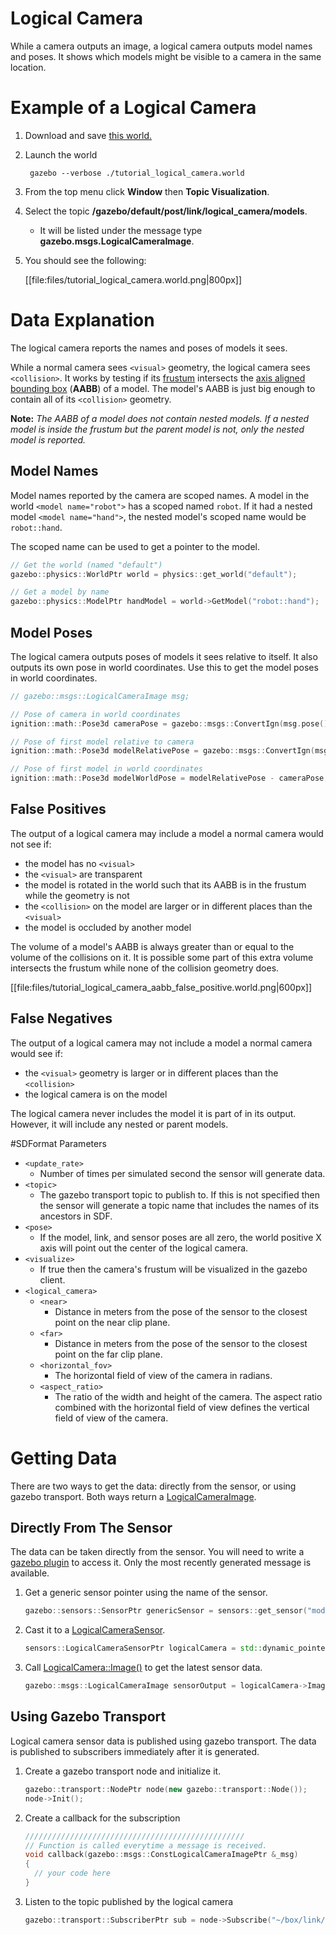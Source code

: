 # Logical Camera
While a camera outputs an image, a logical camera outputs model names and poses.
It shows which models might be visible to a camera in the same location.

# Example of a Logical Camera
1. Download and save [this world.](http://bitbucket.org/osrf/gazebo_tutorials/raw/default/logical_camera_sensor/files/tutorial_logical_camera.world)
    
    <include lang='xml' from='/#include/' src='http://bitbucket.org/osrf/gazebo_tutorials/raw/default/logical_camera_sensor/files/tutorial_logical_camera.world'/>

1. Launch the world
        
        gazebo --verbose ./tutorial_logical_camera.world

1. From the top menu click **Window** then **Topic Visualization**.
1. Select the topic **/gazebo/default/post/link/logical_camera/models**.
    * It will be listed under the message type **gazebo.msgs.LogicalCameraImage**.
1. You should see the following:
    
    [[file:files/tutorial_logical_camera.world.png|800px]]


# Data Explanation
The logical camera reports the names and poses of models it sees.

While a normal camera sees `<visual>` geometry, the logical camera sees `<collision>`.
It works by testing if its [frustum](https://en.wikipedia.org/wiki/Viewing_frustum) intersects the [axis aligned bounding box](https://en.wikipedia.org/wiki/Bounding_volume) (**AABB**) of a model.
The model's AABB is just big enough to contain all of its `<collision>` geometry.

**Note:**
*The AABB of a model does not contain nested models.*
*If a nested model is inside the frustum but the parent model is not, only the nested model is reported.*

## Model Names
Model names reported by the camera are scoped names.
A model in the world `<model name="robot">` has a scoped named `robot`.
If it had a nested model `<model name="hand">`, the nested model's scoped name would be `robot::hand`.

The scoped name can be used to get a pointer to the model.

```cpp
// Get the world (named "default")
gazebo::physics::WorldPtr world = physics::get_world("default");

// Get a model by name
gazebo::physics::ModelPtr handModel = world->GetModel("robot::hand");
```

## Model Poses
The logical camera outputs poses of models it sees relative to itself.
It also outputs its own pose in world coordinates.
Use this to get the model poses in world coordinates.

```cpp
// gazebo::msgs::LogicalCameraImage msg;

// Pose of camera in world coordinates
ignition::math::Pose3d cameraPose = gazebo::msgs::ConvertIgn(msg.pose());

// Pose of first model relative to camera
ignition::math::Pose3d modelRelativePose = gazebo::msgs::ConvertIgn(msg.model(0).pose());

// Pose of first model in world coordinates
ignition::math::Pose3d modelWorldPose = modelRelativePose - cameraPose;
```

## False Positives
The output of a logical camera may include a model a normal camera would not see if:

* the model has no `<visual>`
* the `<visual>` are transparent
* the model is rotated in the world such that its AABB is in the frustum while the geometry is not
* the `<collision>` on the model are larger or in different places than the `<visual>`
* the model is occluded by another model

The volume of a model's AABB is always greater than or equal to the volume of the collisions on it.
It is possible some part of this extra volume intersects the frustum while none of the collision geometry does.

[[file:files/tutorial_logical_camera_aabb_false_positive.world.png|600px]]

## False Negatives
The output of a logical camera may not include a model a normal camera would see if:

* the `<visual>` geometry is larger or in different places than the `<collision>`
* the logical camera is on the model

The logical camera never includes the model it is part of in its output.
However, it will include any nested or parent models.

#SDFormat Parameters
* `<update_rate>`
  * Number of times per simulated second the sensor will generate data.
* `<topic>`
  * The gazebo transport topic to publish to.
    If this is not specified then the sensor will generate a topic name that includes the names of its ancestors in SDF.
* `<pose>`
  * If the model, link, and sensor poses are all zero, the world positive X axis will point out the center of the logical camera.
* `<visualize>`
  * If true then the camera's frustum will be visualized in the gazebo client.
* `<logical_camera>`
  * `<near>`
      * Distance in meters from the pose of the sensor to the closest point on the near clip plane.
  * `<far>`
      * Distance in meters from the pose of the sensor to the closest point on the far clip plane.
  * `<horizontal_fov>`
      * The horizontal field of view of the camera in radians.
  * `<aspect_ratio>`
      * The ratio of the width and height of the camera.
        The aspect ratio combined with the horizontal field of view defines the vertical field of view of the camera.

# Getting Data
There are two ways to get the data: directly from the sensor, or using gazebo transport.
Both ways return a [LogicalCameraImage](https://bitbucket.org/osrf/gazebo/src/gazebo7/gazebo/msgs/logical_camera_image.proto).

## Directly From The Sensor
The data can be taken directly from the sensor.
You will need to write a [gazebo plugin](http://gazebosim.org/tutorials?tut=plugins_hello_world&cat=write_plugin) to access it.
Only the most recently generated message is available.

1. Get a generic sensor pointer using the name of the sensor.
    
    ~~~cpp
    gazebo::sensors::SensorPtr genericSensor = sensors::get_sensor("model_name::link_name::my_logical_camera")
    ~~~

1. Cast it to a [LogicalCameraSensor](http://osrf-distributions.s3.amazonaws.com/gazebo/api/7.1.0/classgazebo_1_1sensors_1_1LogicalCameraSensor.html).
    
    ~~~cpp
    sensors::LogicalCameraSensorPtr logicalCamera = std::dynamic_pointer_cast<sensors::LogicalCameraSensor>(genericSensor);
    ~~~

1. Call [LogicalCamera::Image()](http://osrf-distributions.s3.amazonaws.com/gazebo/api/7.1.0/classgazebo_1_1sensors_1_1LogicalCameraSensor.html#a753f458d95c8f7abcfa87b19fffe0021) to get the latest sensor data.
    
    ~~~cpp
    gazebo::msgs::LogicalCameraImage sensorOutput = logicalCamera->Image();
    ~~~

## Using Gazebo Transport
Logical camera sensor data is published using gazebo transport.
The data is published to subscribers immediately after it is generated.

1. Create a gazebo transport node and initialize it.
    
    ~~~cpp
    gazebo::transport::NodePtr node(new gazebo::transport::Node());
    node->Init();
    ~~~

1. Create a callback for the subscription
    
    ~~~cpp
    /////////////////////////////////////////////////
    // Function is called everytime a message is received.
    void callback(gazebo::msgs::ConstLogicalCameraImagePtr &_msg)
    {
      // your code here
    }
    ~~~

1. Listen to the topic published by the logical camera
    
    ~~~cpp
    gazebo::transport::SubscriberPtr sub = node->Subscribe("~/box/link/logical_camera/models", callback);
    ~~~
